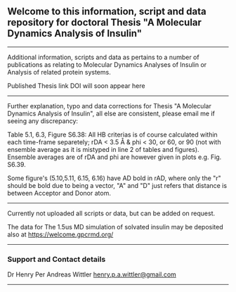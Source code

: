 ## Welcome to this information, script and data repository for doctoral Thesis "A Molecular Dynamics Analysis of Insulin"

-----------------------------------------------------------------

Additional information, scripts and data as pertains to a number of publications as relating to Molecular Dynamics Analyses of Insulin or Analysis of related protein systems.

Published Thesis link DOI will soon appear here

-----------------------------------------------------------------

Further explanation, typo and  data corrections for Thesis "A Molecular Dynamics Analysis of Insulin", all else are consistent, please email me if seeing any discrepancy:

Table 5.1, 6.3, Figure S6.38: All HB criterias is of course calculated within each time-frame separetely; rDA < 3.5 Å & phi < 30, or 60, or 90 (not with ensemble average as it is mistyped in line 2 of tables and figures). Ensemble averages are of rDA and phi are however given in plots e.g. Fig. S6.39.

Some figure's (5.10,5.11, 6.15, 6.16) have AD bold in rAD, where only the "r" should be bold due to being a vector, "A" and "D" just refers that distance is between Acceptor and Donor atom.

-----------------------------------------------------------------


Currently not uploaded all scripts or data, but can be added on request.



The data for The 1.5us MD simulation of solvated insulin may be deposited also at https://welcome.gpcrmd.org/ 

-----------------------------------------------------------------

### Support and Contact details

Dr Henry Per Andreas Wittler
henry.p.a.wittler@gmail.com

-----------------------------------------------------------------
